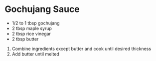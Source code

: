 # Gochujang Sauce

* 1/2 to 1 tbsp gochujang
* 2 tbsp maple syrup
* 2 tbsp rice vinegar
* 2 tbsp butter

1. Combine ingredients except butter and cook until desired thickness
1. Add butter until melted
